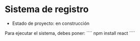<h1>Sistema de registro</h1>

- Estado de proyecto: en construcción

Para ejecutar el sistema, debes poner:
 ´´´´ npm install react ´´´´
